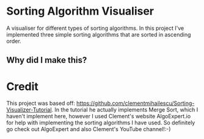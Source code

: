 # Sorting Algorithm Visualiser
A visualiser for different types of sorting algorithms. In this project I've implemented three simple sorting algorithms that are sorted in ascending order.

## Why did I make this?


# Credit
This project was based off: https://github.com/clementmihailescu/Sorting-Visualizer-Tutorial. In the tutorial he actually implements Merge Sort, which I haven't implement here, however I used Clement's website AlgoExpert.io for help with implementing the sorting algorithms I have used. So definitely go check out AlgoExpert and also Clement's YouTube channel!:-)
